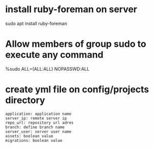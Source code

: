# install ruby-foreman on server
sudo apt install ruby-foreman

# Allow members of group sudo to execute any command
%sudo   ALL=(ALL:ALL) NOPASSWD:ALL

# create yml file on config/projects directory
	application: application name
	server_ip: remote server ip
	repo_url: repository url adres
	branch: define branch name
	server_user: server user name
	assets: boolean value
	migrations: boolean value
